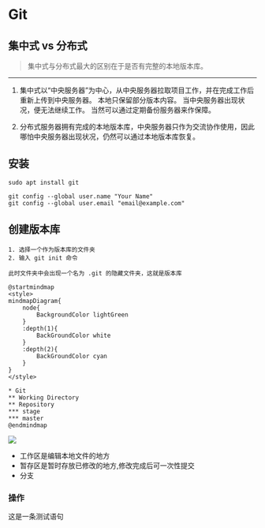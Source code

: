 # Git

## 集中式 vs 分布式

> 集中式与分布式最大的区别在于是否有完整的本地版本库。 
---

1. 集中式以“中央服务器”为中心，从中央服务器拉取项目工作，并在完成工作后重新上传到中央服务器。 本地只保留部分版本内容。 当中央服务器出现状况，便无法继续工作。 当然可以通过定期备份服务器来作保障。 


2. 分布式服务器拥有完成的本地版本库，中央服务器只作为交流协作使用，因此哪怕中央服务器出现状况，仍然可以通过本地版本库恢复。


## 安装
```
sudo apt install git

git config --global user.name "Your Name"
git config --global user.email "email@example.com"
```

## 创建版本库
```
1. 选择一个作为版本库的文件夹
2. 输入 git init 命令

此时文件夹中会出现一个名为 .git 的隐藏文件夹，这就是版本库
```


```plantuml
@startmindmap
<style>
mindmapDiagram{
    node{
        BackgroundColor lightGreen
    }
    :depth(1){
        BackGroundColor white
    }
    :depth(2){
        BackGroundColor cyan
    }
}
</style>

* Git
** Working Directory
** Repository
*** stage
*** master
@endmindmap
```

![](https://i.bmp.ovh/imgs/2022/03/87914ef022ab21d2.png)

- 工作区是编辑本地文件的地方
- 暂存区是暂时存放已修改的地方,修改完成后可一次性提交
- 分支



### 操作

这是一条测试语句